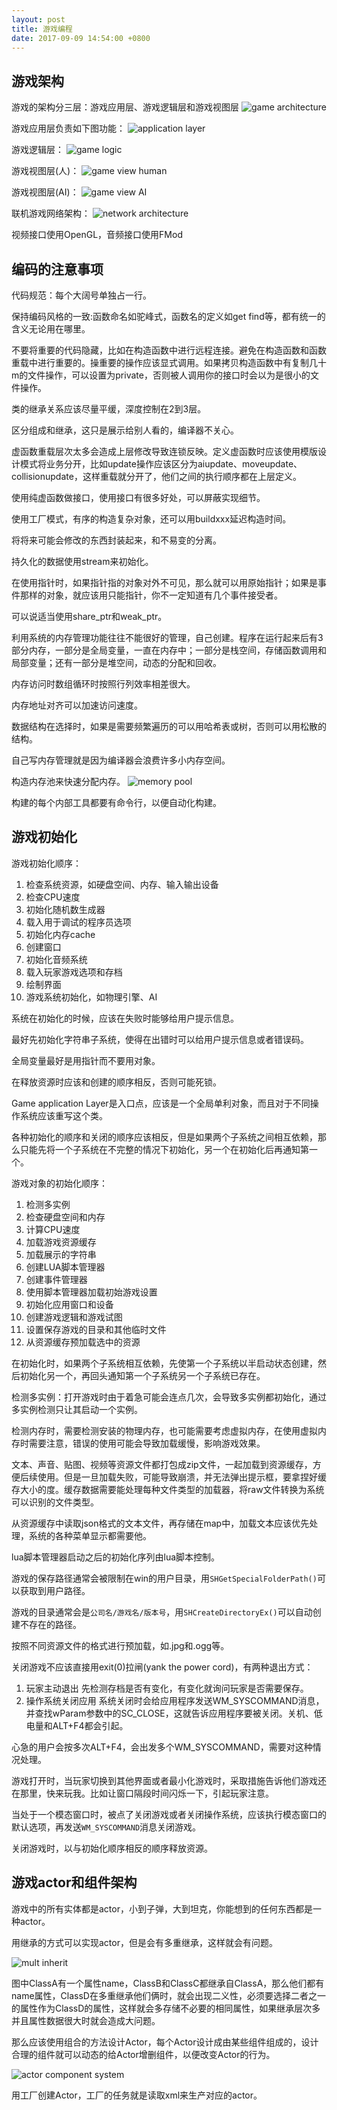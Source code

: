 ```yaml
---
layout: post
title: 游戏编程
date: 2017-09-09 14:54:00 +0800
---
```


游戏架构
-------------------------------------------------------------
游戏的架构分三层：游戏应用层、游戏逻辑层和游戏视图层
![game architecture](/image/game-arch.png)

游戏应用层负责如下图功能：
![application layer](/image/application-layer.png)

游戏逻辑层：
![game logic](/image/game-logic.png)

游戏视图层(人)：
![game view human](/image/game-view.png)

游戏视图层(AI)：
![game view AI](/image/ai-agent.png)

联机游戏网络架构：
![network architecture](/image/network-arch.png)

视频接口使用OpenGL，音频接口使用FMod

编码的注意事项
--------------------------------------------------------------
代码规范：每个大阔号单独占一行。

保持编码风格的一致:函数命名如驼峰式，函数名的定义如get find等，都有统一的含义无论用在哪里。

不要将重要的代码隐藏，比如在构造函数中进行远程连接。避免在构造函数和函数重载中进行重要的。操重要的操作应该显式调用。如果拷贝构造函数中有复制几十m的文件操作，可以设置为private，否则被人调用你的接口时会以为是很小的文件操作。

类的继承关系应该尽量平缓，深度控制在2到3层。

区分组成和继承，这只是展示给别人看的，编译器不关心。

虚函数重载层次太多会造成上层修改导致连锁反映。定义虚函数时应该使用模版设计模式将业务分开，比如update操作应该区分为aiupdate、moveupdate、collisionupdate，这样重载就分开了，他们之间的执行顺序都在上层定义。

使用纯虚函数做接口，使用接口有很多好处，可以屏蔽实现细节。

使用工厂模式，有序的构造复杂对象，还可以用buildxxx延迟构造时间。

将将来可能会修改的东西封装起来，和不易变的分离。

持久化的数据使用stream来初始化。

在使用指针时，如果指针指的对象对外不可见，那么就可以用原始指针；如果是事件那样的对象，就应该用只能指针，你不一定知道有几个事件接受者。

可以说适当使用share_ptr和weak_ptr。

利用系统的内存管理功能往往不能很好的管理，自己创建。程序在运行起来后有3部分内存，一部分是全局变量，一直在内存中；一部分是栈空间，存储函数调用和局部变量；还有一部分是堆空间，动态的分配和回收。

内存访问时数组循环时按照行列效率相差很大。

内存地址对齐可以加速访问速度。

数据结构在选择时，如果是需要频繁遍历的可以用哈希表或树，否则可以用松散的结构。

自己写内存管理就是因为编译器会浪费许多小内存空间。

构造内存池来快速分配内存。
![memory pool](/image/memory-pool.png)

构建的每个内部工具都要有命令行，以便自动化构建。

游戏初始化
--------------------------------------------------
游戏初始化顺序：
1. 检查系统资源，如硬盘空间、内存、输入输出设备
2. 检查CPU速度
3. 初始化随机数生成器
4. 载入用于调试的程序员选项
5. 初始化内存cache
6. 创建窗口
7. 初始化音频系统
8. 载入玩家游戏选项和存档
9. 绘制界面
10. 游戏系统初始化，如物理引擎、AI

系统在初始化的时候，应该在失败时能够给用户提示信息。

最好先初始化字符串子系统，使得在出错时可以给用户提示信息或者错误码。

全局变量最好是用指针而不要用对象。

在释放资源时应该和创建的顺序相反，否则可能死锁。

Game application Layer是入口点，应该是一个全局单利对象，而且对于不同操作系统应该重写这个类。

各种初始化的顺序和关闭的顺序应该相反，但是如果两个子系统之间相互依赖，那么只能先将一个子系统在不完整的情况下初始化，另一个在初始化后再通知第一个。

游戏对象的初始化顺序：

1. 检测多实例
2. 检查硬盘空间和内存
3. 计算CPU速度
4. 加载游戏资源缓存
5. 加载展示的字符串
6. 创建LUA脚本管理器
7. 创建事件管理器
8. 使用脚本管理器加载初始游戏设置
9. 初始化应用窗口和设备
10. 创建游戏逻辑和游戏试图
11. 设置保存游戏的目录和其他临时文件
12. 从资源缓存预加载选中的资源

在初始化时，如果两个子系统相互依赖，先使第一个子系统以半启动状态创建，然后初始化另一个，再回头通知第一个子系统另一个子系统已存在。

检测多实例：打开游戏时由于着急可能会连点几次，会导致多实例都初始化，通过多实例检测只让其启动一个实例。

检测内存时，需要检测安装的物理内存，也可能需要考虑虚拟内存，在使用虚拟内存时需要注意，错误的使用可能会导致加载缓慢，影响游戏效果。

文本、声音、贴图、视频等资源文件都打包成zip文件，一起加载到资源缓存，方便后续使用。但是一旦加载失败，可能导致崩溃，并无法弹出提示框，要拿捏好缓存大小的度。缓存数据需要能处理每种文件类型的加载器，将raw文件转换为系统可以识别的文件类型。

从资源缓存中读取json格式的文本文件，再存储在map中，加载文本应该优先处理，系统的各种菜单显示都需要他。

lua脚本管理器启动之后的初始化序列由lua脚本控制。

游戏的保存路径通常会被限制在win的用户目录，用`SHGetSpecialFolderPath()`可以获取到用户路径。

游戏的目录通常会是`公司名/游戏名/版本号`，用`SHCreateDirectoryEx()`可以自动创建不存在的路径。

按照不同资源文件的格式进行预加载，如.jpg和.ogg等。

关闭游戏不应该直接用exit(0)拉闸(yank the power cord)，有两种退出方式：
1. 玩家主动退出
先检测存档是否有变化，有变化就询问玩家是否需要保存。
2. 操作系统关闭应用
系统关闭时会给应用程序发送WM_SYSCOMMAND消息，并查找wParam参数中的SC_CLOSE，这就告诉应用程序要被关闭。关机、低电量和ALT+F4都会引起。

心急的用户会按多次ALT+F4，会出发多个WM_SYSCOMMAND，需要对这种情况处理。

游戏打开时，当玩家切换到其他界面或者最小化游戏时，采取措施告诉他们游戏还在那里，快来玩我。比如让窗口隔段时间闪烁一下，引起玩家注意。

当处于一个模态窗口时，被点了关闭游戏或者关闭操作系统，应该执行模态窗口的默认选项，再发送`WM_SYSCOMMAND`消息关闭游戏。

关闭游戏时，以与初始化顺序相反的顺序释放资源。

游戏actor和组件架构
--------------------------
游戏中的所有实体都是actor，小到子弹，大到坦克，你能想到的任何东西都是一种actor。

用继承的方式可以实现actor，但是会有多重继承，这样就会有问题。

![mult inherit](/image/mult-inherit.png)

图中ClassA有一个属性name，ClassB和ClassC都继承自ClassA，那么他们都有name属性，ClassD在多重继承他们俩时，就会出现二义性，必须要选择二者之一的属性作为ClassD的属性，这样就会多存储不必要的相同属性，如果继承层次多并且属性数据很大时就会造成大问题。

那么应该使用组合的方法设计Actor，每个Actor设计成由某些组件组成的，设计合理的组件就可以动态的给Actor增删组件，以便改变Actor的行为。

![actor component system](/image/actor-component.png)

用工厂创建Actor，工厂的任务就是读取xml来生产对应的actor。